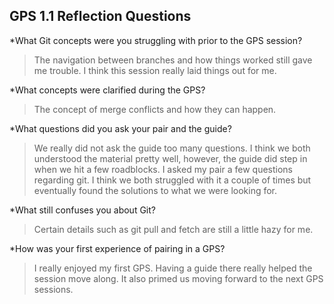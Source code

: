 ## GPS 1.1 Reflection Questions

*What Git concepts were you struggling with prior to the GPS session?
>The navigation between branches and how things worked still gave me trouble. I think this session really laid things out for me.

*What concepts were clarified during the GPS?
>The concept of merge conflicts and how they can happen. 

*What questions did you ask your pair and the guide?
>We really did not ask the guide too many questions. I think we both understood the material pretty well, however, the guide did step in when we hit a few roadblocks. I asked my pair a few questions regarding git. I think we both struggled with it a couple of times but eventually found the solutions to what we were looking for. 

*What still confuses you about Git?
>Certain details such as git pull and fetch are still a little hazy for me. 

*How was your first experience of pairing in a GPS?
>I really enjoyed my first GPS. Having a guide there really helped the session move along. It also primed us moving forward to the next GPS sessions. 